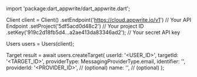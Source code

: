 import 'package:dart_appwrite/dart_appwrite.dart';

Client client = Client()
    .setEndpoint('https://cloud.appwrite.io/v1') // Your API Endpoint
    .setProject('5df5acd0d48c2') // Your project ID
    .setKey('919c2d18fb5d4...a2ae413da83346ad2'); // Your secret API key

Users users = Users(client);

Target result = await users.createTarget(
    userId: '<USER_ID>',
    targetId: '<TARGET_ID>',
    providerType: MessagingProviderType.email,
    identifier: '<IDENTIFIER>',
    providerId: '<PROVIDER_ID>', // (optional)
    name: '<NAME>', // (optional)
);
